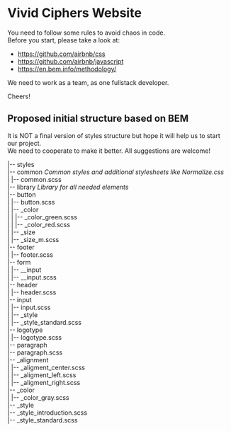 # Vivid Ciphers Website

You need to follow some rules to avoid chaos in code.  
Before you start, please take a look at: 
* https://github.com/airbnb/css
* https://github.com/airbnb/javascript
* https://en.bem.info/methodology/

We need to work as a team, as one fullstack developer.  

Cheers!


## Proposed initial structure based on BEM

It is NOT a final version of styles structure but hope it will help us to start our project.  
We need to cooperate to make it better. All suggestions are welcome!  

|-- styles  
    |-- common *Common styles and additional stylesheets like Normalize.css*  
    |   |-- common.scss  
    |-- library *Library for all needed elements*  
        |-- button  
        |   |-- button.scss  
        |   |-- _color  
        |   |   |-- _color_green.scss  
        |   |   |-- _color_red.scss  
        |   |-- _size  
        |       |-- _size_m.scss  
        |-- footer  
        |   |-- footer.scss  
        |-- form  
        |   |-- __input  
        |       |-- __input.scss  
        |-- header  
        |   |-- header.scss  
        |-- input  
        |   |-- input.scss  
        |   |-- _style  
        |       |-- _style_standard.scss  
        |-- logotype  
        |   |-- logotype.scss  
        |-- paragraph  
            |-- paragraph.scss  
            |-- _alignment  
            |   |-- _aligment_center.scss  
            |   |-- _aligment_left.scss  
            |   |-- _aligment_right.scss  
            |-- _color  
            |   |-- _color_gray.scss  
            |-- _style  
                |-- _style_introduction.scss  
                |-- _style_standard.scss  
